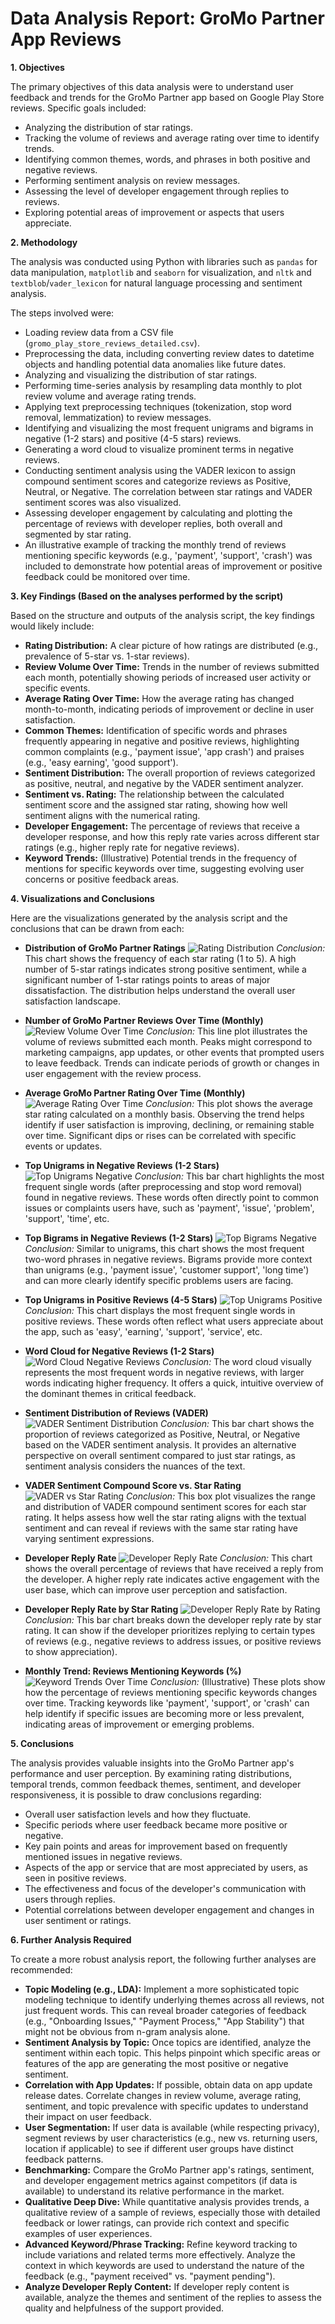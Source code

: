 # Data Analysis Report: GroMo Partner App Reviews

**1. Objectives**

The primary objectives of this data analysis were to understand user feedback and trends for the GroMo Partner app based on Google Play Store reviews. Specific goals included:

- Analyzing the distribution of star ratings.
- Tracking the volume of reviews and average rating over time to identify trends.
- Identifying common themes, words, and phrases in both positive and negative reviews.
- Performing sentiment analysis on review messages.
- Assessing the level of developer engagement through replies to reviews.
- Exploring potential areas of improvement or aspects that users appreciate.

**2. Methodology**

The analysis was conducted using Python with libraries such as `pandas` for data manipulation, `matplotlib` and `seaborn` for visualization, and `nltk` and `textblob`/`vader_lexicon` for natural language processing and sentiment analysis.

The steps involved were:

- Loading review data from a CSV file (`gromo_play_store_reviews_detailed.csv`).
- Preprocessing the data, including converting review dates to datetime objects and handling potential data anomalies like future dates.
- Analyzing and visualizing the distribution of star ratings.
- Performing time-series analysis by resampling data monthly to plot review volume and average rating trends.
- Applying text preprocessing techniques (tokenization, stop word removal, lemmatization) to review messages.
- Identifying and visualizing the most frequent unigrams and bigrams in negative (1-2 stars) and positive (4-5 stars) reviews.
- Generating a word cloud to visualize prominent terms in negative reviews.
- Conducting sentiment analysis using the VADER lexicon to assign compound sentiment scores and categorize reviews as Positive, Neutral, or Negative. The correlation between star ratings and VADER sentiment scores was also visualized.
- Assessing developer engagement by calculating and plotting the percentage of reviews with developer replies, both overall and segmented by star rating.
- An illustrative example of tracking the monthly trend of reviews mentioning specific keywords (e.g., 'payment', 'support', 'crash') was included to demonstrate how potential areas of improvement or positive feedback could be monitored over time.

**3. Key Findings (Based on the analyses performed by the script)**

Based on the structure and outputs of the analysis script, the key findings would likely include:

- **Rating Distribution:** A clear picture of how ratings are distributed (e.g., prevalence of 5-star vs. 1-star reviews).
- **Review Volume Over Time:** Trends in the number of reviews submitted each month, potentially showing periods of increased user activity or specific events.
- **Average Rating Over Time:** How the average rating has changed month-to-month, indicating periods of improvement or decline in user satisfaction.
- **Common Themes:** Identification of specific words and phrases frequently appearing in negative and positive reviews, highlighting common complaints (e.g., 'payment issue', 'app crash') and praises (e.g., 'easy earning', 'good support').
- **Sentiment Distribution:** The overall proportion of reviews categorized as positive, neutral, and negative by the VADER sentiment analyzer.
- **Sentiment vs. Rating:** The relationship between the calculated sentiment score and the assigned star rating, showing how well sentiment aligns with the numerical rating.
- **Developer Engagement:** The percentage of reviews that receive a developer response, and how this reply rate varies across different star ratings (e.g., higher reply rate for negative reviews).
- **Keyword Trends:** (Illustrative) Potential trends in the frequency of mentions for specific keywords over time, suggesting evolving user concerns or positive feedback areas.

**4. Visualizations and Conclusions**

Here are the visualizations generated by the analysis script and the conclusions that can be drawn from each:

- **Distribution of GroMo Partner Ratings**
  ![Rating Distribution](rating_distribution.png)
  _Conclusion:_ This chart shows the frequency of each star rating (1 to 5). A high number of 5-star ratings indicates strong positive sentiment, while a significant number of 1-star ratings points to areas of major dissatisfaction. The distribution helps understand the overall user satisfaction landscape.

- **Number of GroMo Partner Reviews Over Time (Monthly)**
  ![Review Volume Over Time](reviews_over_time.png)
  _Conclusion:_ This line plot illustrates the volume of reviews submitted each month. Peaks might correspond to marketing campaigns, app updates, or other events that prompted users to leave feedback. Trends can indicate periods of growth or changes in user engagement with the review process.

- **Average GroMo Partner Rating Over Time (Monthly)**
  ![Average Rating Over Time](average_rating_over_time.png)
  _Conclusion:_ This plot shows the average star rating calculated on a monthly basis. Observing the trend helps identify if user satisfaction is improving, declining, or remaining stable over time. Significant dips or rises can be correlated with specific events or updates.

- **Top Unigrams in Negative Reviews (1-2 Stars)**
  ![Top Unigrams Negative](top_unigrams_negative.png)
  _Conclusion:_ This bar chart highlights the most frequent single words (after preprocessing and stop word removal) found in negative reviews. These words often directly point to common issues or complaints users have, such as 'payment', 'issue', 'problem', 'support', 'time', etc.

- **Top Bigrams in Negative Reviews (1-2 Stars)**
  ![Top Bigrams Negative](top_bigrams_negative.png)
  _Conclusion:_ Similar to unigrams, this chart shows the most frequent two-word phrases in negative reviews. Bigrams provide more context than unigrams (e.g., 'payment issue', 'customer support', 'long time') and can more clearly identify specific problems users are facing.

- **Top Unigrams in Positive Reviews (4-5 Stars)**
  ![Top Unigrams Positive](top_unigrams_positive.png)
  _Conclusion:_ This chart displays the most frequent single words in positive reviews. These words often reflect what users appreciate about the app, such as 'easy', 'earning', 'support', 'service', etc.

- **Word Cloud for Negative Reviews (1-2 Stars)**
  ![Word Cloud Negative Reviews](wordcloud_negative_reviews.png)
  _Conclusion:_ The word cloud visually represents the most frequent words in negative reviews, with larger words indicating higher frequency. It offers a quick, intuitive overview of the dominant themes in critical feedback.

- **Sentiment Distribution of Reviews (VADER)**
  ![VADER Sentiment Distribution](vader_sentiment_distribution.png)
  _Conclusion:_ This bar chart shows the proportion of reviews categorized as Positive, Neutral, or Negative based on the VADER sentiment analysis. It provides an alternative perspective on overall sentiment compared to just star ratings, as sentiment analysis considers the nuances of the text.

- **VADER Sentiment Compound Score vs. Star Rating**
  ![VADER vs Star Rating](vader_vs_star_rating.png)
  _Conclusion:_ This box plot visualizes the range and distribution of VADER compound sentiment scores for each star rating. It helps assess how well the star rating aligns with the textual sentiment and can reveal if reviews with the same star rating have varying sentiment expressions.

- **Developer Reply Rate**
  ![Developer Reply Rate](developer_reply_rate.png)
  _Conclusion:_ This chart shows the overall percentage of reviews that have received a reply from the developer. A higher reply rate indicates active engagement with the user base, which can improve user perception and satisfaction.

- **Developer Reply Rate by Star Rating**
  ![Developer Reply Rate by Rating](developer_reply_rate_by_rating.png)
  _Conclusion:_ This bar chart breaks down the developer reply rate by star rating. It can show if the developer prioritizes replying to certain types of reviews (e.g., negative reviews to address issues, or positive reviews to show appreciation).

- **Monthly Trend: Reviews Mentioning Keywords (%)**
  ![Keyword Trends Over Time](keyword_trends_over_time.png)
  _Conclusion:_ (Illustrative) These plots show how the percentage of reviews mentioning specific keywords changes over time. Tracking keywords like 'payment', 'support', or 'crash' can help identify if specific issues are becoming more or less prevalent, indicating areas of improvement or emerging problems.

**5. Conclusions**

The analysis provides valuable insights into the GroMo Partner app's performance and user perception. By examining rating distributions, temporal trends, common feedback themes, sentiment, and developer responsiveness, it is possible to draw conclusions regarding:

- Overall user satisfaction levels and how they fluctuate.
- Specific periods where user feedback became more positive or negative.
- Key pain points and areas for improvement based on frequently mentioned issues in negative reviews.
- Aspects of the app or service that are most appreciated by users, as seen in positive reviews.
- The effectiveness and focus of the developer's communication with users through replies.
- Potential correlations between developer engagement and changes in user sentiment or ratings.

**6. Further Analysis Required**

To create a more robust analysis report, the following further analyses are recommended:

- **Topic Modeling (e.g., LDA):** Implement a more sophisticated topic modeling technique to identify underlying themes across all reviews, not just frequent words. This can reveal broader categories of feedback (e.g., "Onboarding Issues," "Payment Process," "App Stability") that might not be obvious from n-gram analysis alone.
- **Sentiment Analysis by Topic:** Once topics are identified, analyze the sentiment within each topic. This helps pinpoint which specific areas or features of the app are generating the most positive or negative sentiment.
- **Correlation with App Updates:** If possible, obtain data on app update release dates. Correlate changes in review volume, average rating, sentiment, and topic prevalence with specific updates to understand their impact on user feedback.
- **User Segmentation:** If user data is available (while respecting privacy), segment reviews by user characteristics (e.g., new vs. returning users, location if applicable) to see if different user groups have distinct feedback patterns.
- **Benchmarking:** Compare the GroMo Partner app's ratings, sentiment, and developer engagement metrics against competitors (if data is available) to understand its relative performance in the market.
- **Qualitative Deep Dive:** While quantitative analysis provides trends, a qualitative review of a sample of reviews, especially those with detailed feedback or lower ratings, can provide rich context and specific examples of user experiences.
- **Advanced Keyword/Phrase Tracking:** Refine keyword tracking to include variations and related terms more effectively. Analyze the context in which keywords are used to understand the nature of the feedback (e.g., "payment received" vs. "payment pending").
- **Analyze Developer Reply Content:** If developer reply content is available, analyze the themes and sentiment of the replies to assess the quality and helpfulness of the support provided.
